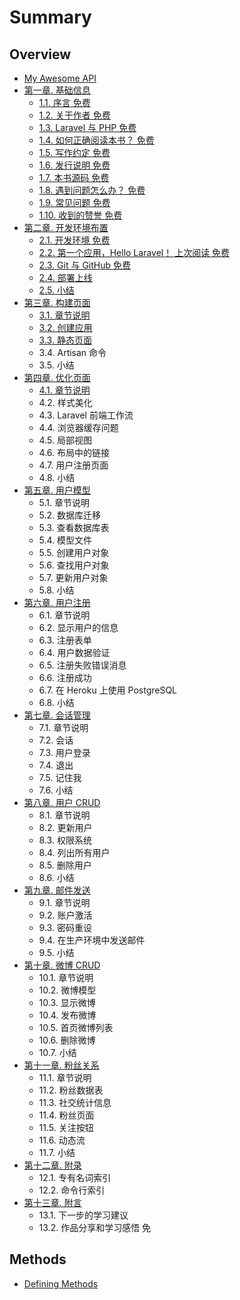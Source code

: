 # Summary

## Overview

* [My Awesome API](README.md)
* [第一章. 基础信息](di-yi-7ae0-ji-chu-xin-xi.md)
  * [1.1. 序言 免费](di-yi-7ae0-ji-chu-xin-xi/3.md)
  * [1.2. 关于作者 免费](di-yi-7ae0-ji-chu-xin-xi/12-guan-yu-zuo-zhe-mian-fei.md)
  * [1.3. Laravel 与 PHP 免费](di-yi-7ae0-ji-chu-xin-xi/13-laravel-yu-php-mian-fei.md)
  * [1.4. 如何正确阅读本书？ 免费](di-yi-7ae0-ji-chu-xin-xi/14-ru-he-zheng-que-yue-du-ben-shu-ff1f-mian-fei.md)
  * [1.5. 写作约定 免费](di-yi-7ae0-ji-chu-xin-xi/15-xie-zuo-yue-ding-mian-fei.md)
  * [1.6. 发行说明 免费](di-yi-7ae0-ji-chu-xin-xi/16-fa-xing-shuo-ming-mian-fei.md)
  * [1.7. 本书源码 免费](di-yi-7ae0-ji-chu-xin-xi/17-ben-shu-yuan-ma-mian-fei.md)
  * [1.8. 遇到问题怎么办？ 免费](di-yi-7ae0-ji-chu-xin-xi/18-yu-dao-wen-ti-zen-yao-ban-ff1f-mian-fei.md)
  * [1.9. 常见问题 免费](di-yi-7ae0-ji-chu-xin-xi/19-chang-jian-wen-ti-mian-fei.md)
  * [1.10. 收到的赞誉 免费](di-yi-7ae0-ji-chu-xin-xi/110-shou-dao-de-zan-yu-mian-fei.md)
* [第二章. 开发环境布置](di-er-7ae0-kai-fa-huan-jing-bu-zhi.md)
  * [2.1. 开发环境 免费](di-er-7ae0-kai-fa-huan-jing-bu-zhi/21-kai-fa-huan-jing-mian-fei.md)
  * [2.2. 第一个应用，Hello Laravel！ 上次阅读  免费](di-er-7ae0-kai-fa-huan-jing-bu-zhi/22-di-yi-geying-yong-ff0c-hello-laravel-shang-ci-yue-du-mian-fei.md)
  * [2.3. Git 与 GitHub 免费](di-er-7ae0-kai-fa-huan-jing-bu-zhi/23-git-yu-github-mian-fei.md)
  * [2.4. 部署上线](di-er-7ae0-kai-fa-huan-jing-bu-zhi/24-bu-shu-shang-xian.md)
  * [2.5. 小结](di-er-7ae0-kai-fa-huan-jing-bu-zhi/25-xiao-jie.md)
* [第三章. 构建页面](di-san-7ae0-gou-jian-ye-mian.md)
  * [3.1. 章节说明](di-san-7ae0-gou-jian-ye-mian/31-zhang-jie-shuo-ming.md)
  * [3.2. 创建应用](di-san-7ae0-gou-jian-ye-mian/32-chuang-jian-ying-yong.md)
  * [3.3. 静态页面](di-san-7ae0-gou-jian-ye-mian/33-jing-tai-ye-mian.md)
  * 3.4. Artisan 命令
  * 3.5. 小结
* [第四章. 优化页面](di-si-7ae0-you-hua-ye-mian.md)
  * [4.1. 章节说明](di-si-7ae0-you-hua-ye-mian/41-zhang-jie-shuo-ming.md)
  * 4.2. 样式美化
  * 4.3. Laravel 前端工作流
  * 4.4. 浏览器缓存问题
  * 4.5. 局部视图
  * 4.6. 布局中的链接
  * 4.7. 用户注册页面
  * 4.8. 小结
* [第五章. 用户模型](di-wu-7ae0-yong-hu-mo-xing.md)
  * 5.1. 章节说明
  * 5.2. 数据库迁移
  * 5.3. 查看数据库表
  * 5.4. 模型文件
  * 5.5. 创建用户对象
  * 5.6. 查找用户对象
  * 5.7. 更新用户对象
  * 5.8. 小结
* [第六章. 用户注册](di-liu-7ae0-yong-hu-zhu-ce.md)
  * 6.1. 章节说明
  * 6.2. 显示用户的信息
  * 6.3. 注册表单
  * 6.4. 用户数据验证
  * 6.5. 注册失败错误消息
  * 6.6. 注册成功
  * 6.7. 在 Heroku 上使用 PostgreSQL
  * 6.8. 小结
* [第七章. 会话管理](di-qi-7ae0-hui-hua-guan-li.md)
  * 7.1. 章节说明
  * 7.2. 会话
  * 7.3. 用户登录
  * 7.4. 退出
  * 7.5. 记住我
  * 7.6. 小结
* [第八章. 用户 CRUD](di-ba-7ae0-yong-hu-crud.md)
  * 8.1. 章节说明
  * 8.2. 更新用户
  * 8.3. 权限系统
  * 8.4. 列出所有用户
  * 8.5. 删除用户
  * 8.6. 小结
* [第九章. 邮件发送](di-jiu-7ae0-you-jian-fa-song.md)
  * 9.1. 章节说明
  * 9.2. 账户激活
  * 9.3. 密码重设
  * 9.4. 在生产环境中发送邮件
  * 9.5. 小结
* [第十章. 微博 CRUD](di-shi-7ae0-wei-bo-crud.md)
  * 10.1. 章节说明
  * 10.2. 微博模型
  * 10.3. 显示微博
  * 10.4. 发布微博
  * 10.5. 首页微博列表
  * 10.6. 删除微博
  * 10.7. 小结
* [第十一章. 粉丝关系](di-shi-yi-7ae0-fen-si-guan-xi.md)
  * 11.1. 章节说明
  * 11.2. 粉丝数据表
  * 11.3. 社交统计信息
  * 11.4. 粉丝页面
  * 11.5. 关注按钮
  * 11.6. 动态流
  * 11.7. 小结
* [第十二章. 附录](di-shi-er-7ae0-fu-lu.md)
  * 12.1. 专有名词索引
  * 12.2. 命令行索引
* [第十三章. 附言](di-shi-san-7ae0-fu-yan.md)
  * 13.1. 下一步的学习建议
  * 13.2. 作品分享和学习感悟 免

## Methods

* [Defining Methods](methods.md)

